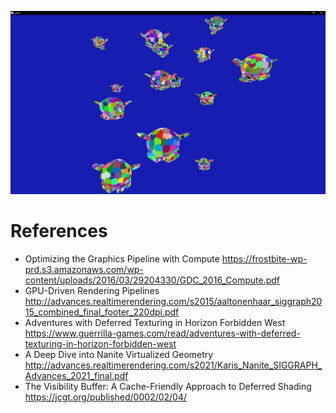 
![Screenshot](/docs/screenshot.png?raw=true "Screenshot")

# References
- Optimizing the Graphics Pipeline with Compute
    https://frostbite-wp-prd.s3.amazonaws.com/wp-content/uploads/2016/03/29204330/GDC_2016_Compute.pdf
- GPU-Driven Rendering Pipelines 
    http://advances.realtimerendering.com/s2015/aaltonenhaar_siggraph2015_combined_final_footer_220dpi.pdf
- Adventures with Deferred Texturing in Horizon Forbidden West
    https://www.guerrilla-games.com/read/adventures-with-deferred-texturing-in-horizon-forbidden-west
- A Deep Dive into Nanite Virtualized Geometry
    http://advances.realtimerendering.com/s2021/Karis_Nanite_SIGGRAPH_Advances_2021_final.pdf
- The Visibility Buffer: A Cache-Friendly Approach to Deferred Shading
    https://jcgt.org/published/0002/02/04/
    